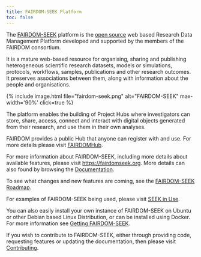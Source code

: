 ```yaml
---
title: FAIRDOM-SEEK Platform
toc: false
---
```


The [FAIRDOM-SEEK](https://fairdomseek.org/) platform is the [open source](https://github.com/seek4science/seek) web based Research Data Management Platform developed and 
supported by the members of the FAIRDOM consortium.

It is a mature web-based resource for organising, 
sharing and publishing heterogeneous scientific research datasets, models or simulations, protocols, workflows, samples, publications and other research outcomes.
It preserves associations between them, along with information about the people and organisations.

{% include image.html file="fairdom-seek.png" alt="FAIRDOM-SEEK" max-width='90%' click=true %}

The platform enables the building of Project Hubs where investigators can store, share, access, connect and interact with digital objects generated from their research, 
and use them in their own analyses.

FAIRDOM provides a public Hub that anyone can register with and use. For more details please visit [FAIRDOMHub](/fairdomhub).

For more information about FAIRDOM-SEEK, including more details about available features, please visit <https://fairdomseek.org>.
More details can also found by browsing the [Documentation](https://docs.seek4science.org).

To see what changes and new features are coming, see the [FAIRDOM-SEEK Roadmap](https://docs.seek4science.org/tech/roadmap.html).

For examples of FAIRDOM-SEEK being used, please visit [SEEK in Use](/fairdom_in_use).

You can also easily install your own instance of FAIRDOM-SEEK on Ubuntu or other Debian based Linux Distribution, or can be 
installed using Docker. For more information see [Getting FAIRDOM-SEEK](https://docs.seek4science.org/get-seek.html).

If you wish to contribute to FAIRDOM-SEEK, either through providing code, requesting features or updating the documentation, then please 
visit [Contributing](https://docs.seek4science.org/contributing.html).